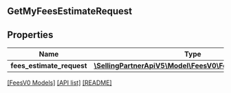 ## GetMyFeesEstimateRequest

## Properties

Name | Type | Description | Notes
------------ | ------------- | ------------- | -------------
**fees_estimate_request** | [**\SellingPartnerApiV5\Model\FeesV0\FeesEstimateRequest**](FeesEstimateRequest.md) |  | [optional]

[[FeesV0 Models]](../) [[API list]](../../Api) [[README]](../../../README.md)
